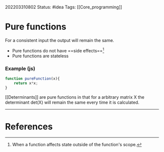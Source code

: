 202203310802
Status: #idea
Tags: [[Core_programming]]

# Pure functions

 For a consistent input the output will remain the same.
- Pure functions do not have ==side effects==[^1]
- Pure functions are stateless
### Example (js)
```javascript
function pureFunction(x){
	return x*x;
}
```

[[Determinants]] are pure functions in that for a arbitrary matrix X the determinant det(X) will remain the same every time it is calculated.


---
# References
[^1]: When a function affects state outside of the function's scope.